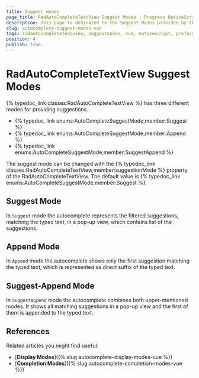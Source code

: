 ```yaml
---
title: Suggest modes
page_title: RadAutoCompleteTextView Suggest Modes | Progress NativeScript UI Documentation
description: This page is dedicated to the Suggest Modes provided by the RadAutoCompleteTextView control.
slug: autocomplete-suggest-modes-vue
tags: radautocompletetextview, suggestmodes, vue, nativescript, professional, ui
position: 4
publish: true
---
```


# RadAutoCompleteTextView Suggest Modes

{% typedoc_link classes:RadAutoCompleteTextView %} has three different modes for providing suggestions.

* {% typedoc_link enums:AutoCompleteSuggestMode,member:Suggest %}
* {% typedoc_link enums:AutoCompleteSuggestMode,member:Append %}
* {% typedoc_link enums:AutoCompleteSuggestMode,member:SuggestAppend %}

The suggest mode can be changed with the {% typedoc_link classes:RadAutoCompleteTextView,member:suggestionMode %} property of the RadAutoCompleteTextView. The default value is {% typedoc_link enums:AutoCompleteSuggestMode,member:Suggest %}.

## Suggest Mode

In `Suggest` mode the autocomplete represents the filtered suggestions, matching the typed text, in a pop-up view, which contains list of the suggestions.

<snippet id='autocomplete-suggest-mode-vue'/>

## Append Mode
In `Append` mode the autocomplete shows only the first suggestion matching the typed text, which is represented as direct suffix of the typed text.

<snippet id='autocomplete-append-mode-vue'/>

## Suggest-Append Mode
In `SuggestAppend` mode the autocomplete combines both upper-mentioned modes. It shows all matching suggestions in a pop-up view and the first of them is appended to the typed text.

<snippet id='autocomplete-suggest-append-mode-vue'/>

## References

Related articles you might find useful:

* [**Display Modes**]({% slug autocomplete-display-modes-vue %})
* [**Completion Modes**]({% slug autocomplete-completion-modes-vue %})

